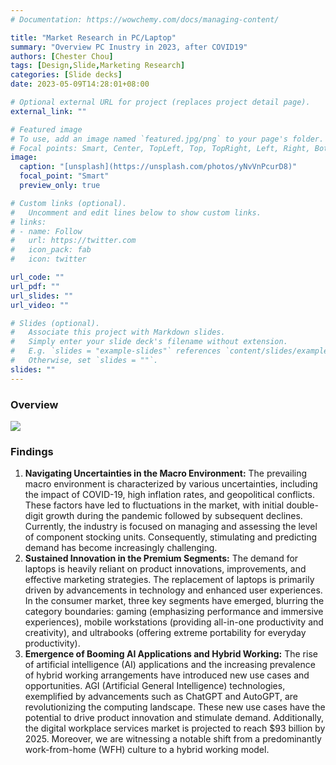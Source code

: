 ```yaml
---
# Documentation: https://wowchemy.com/docs/managing-content/

title: "Market Research in PC/Laptop"
summary: "Overview PC Inustry in 2023, after COVID19"
authors: [Chester Chou]
tags: [Design,Slide,Marketing Research]
categories: [Slide decks]
date: 2023-05-09T14:28:01+08:00

# Optional external URL for project (replaces project detail page).
external_link: ""

# Featured image
# To use, add an image named `featured.jpg/png` to your page's folder.
# Focal points: Smart, Center, TopLeft, Top, TopRight, Left, Right, BottomLeft, Bottom, BottomRight.
image:
  caption: "[unsplash](https://unsplash.com/photos/yNvVnPcurD8)"
  focal_point: "Smart"
  preview_only: true

# Custom links (optional).
#   Uncomment and edit lines below to show custom links.
# links:
# - name: Follow
#   url: https://twitter.com
#   icon_pack: fab
#   icon: twitter

url_code: ""
url_pdf: ""
url_slides: ""
url_video: ""

# Slides (optional).
#   Associate this project with Markdown slides.
#   Simply enter your slide deck's filename without extension.
#   E.g. `slides = "example-slides"` references `content/slides/example-slides.md`.
#   Otherwise, set `slides = ""`.
slides: ""
---
```


### **Overview**

![](./image/demo.png)


### **Findings**

1. **Navigating Uncertainties in the Macro Environment:** The prevailing macro environment is characterized by various uncertainties, including the impact of COVID-19, high inflation rates, and geopolitical conflicts. These factors have led to fluctuations in the market, with initial double-digit growth during the pandemic followed by subsequent declines. Currently, the industry is focused on managing and assessing the level of component stocking units. Consequently, stimulating and predicting demand has become increasingly challenging.
2. **Sustained Innovation in the Premium Segments:** The demand for laptops is heavily reliant on product innovations, improvements, and effective marketing strategies. The replacement of laptops is primarily driven by advancements in technology and enhanced user experiences. In the consumer market, three key segments have emerged, blurring the category boundaries: gaming (emphasizing performance and immersive experiences), mobile workstations (providing all-in-one productivity and creativity), and ultrabooks (offering extreme portability for everyday productivity).
3. **Emergence of Booming AI Applications and Hybrid Working:** The rise of artificial intelligence (AI) applications and the increasing prevalence of hybrid working arrangements have introduced new use cases and opportunities. AGI (Artificial General Intelligence) technologies, exemplified by advancements such as ChatGPT and AutoGPT, are revolutionizing the computing landscape. These new use cases have the potential to drive product innovation and stimulate demand. Additionally, the digital workplace services market is projected to reach $93 billion by 2025. Moreover, we are witnessing a notable shift from a predominantly work-from-home (WFH) culture to a hybrid working model.